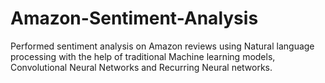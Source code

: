 # Amazon-Sentiment-Analysis

Performed sentiment analysis on Amazon reviews using Natural language processing with the help of traditional Machine learning models, Convolutional Neural Networks and Recurring Neural networks.
